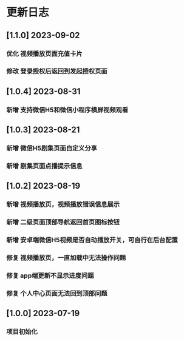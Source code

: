 # 更新日志

## [1.1.0] 2023-09-02

### 优化 视频播放页面充值卡片
### 修改 登录授权后返回到发起授权页面

## [1.0.4] 2023-08-31

### 新增 支持微信H5和微信小程序横屏视频观看

## [1.0.3] 2023-08-21

### 新增 微信H5剧集页面自定义分享
### 新增 剧集页面点播提示信息

## [1.0.2] 2023-08-19

### 新增 视频播放页，视频播放错误信息展示
### 新增 二级页面顶部导航返回首页图标按钮
### 新增 安卓端微信H5视频是否自动播放开关，可自行在后台配置
### 修复 视频播放页，一直加载中无法操作问题
### 修复 app端更新不显示进度问题
### 修复 个人中心页面无法回到顶部问题


## [1.0.0] 2023-07-19

### 项目初始化
